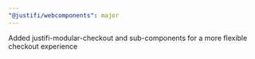 ```yaml
---
"@justifi/webcomponents": major
---
```


Added justifi-modular-checkout and sub-components for a more flexible checkout experience
